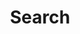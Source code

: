---
title: "Search" # in any language you want
layout: "search" # necessary for search
summary: "search"
placeholder: "Search ↵"
hideJsonSchema: true
disableHLJS: true
disableShare: true
ShowReadingTime: false
---